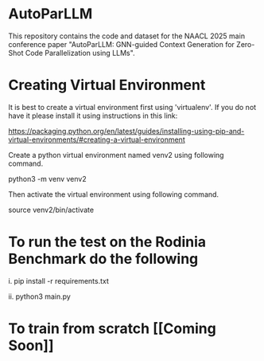 # AutoParLLM

This repository contains the code and dataset for the NAACL 2025 main conference paper "AutoParLLM: GNN-guided Context Generation for Zero-Shot Code
Parallelization using LLMs". 


# Creating Virtual Environment  

It is best to create a virtual environment first using 'virtualenv'. If you do not have it please install it using instructions in this link:

https://packaging.python.org/en/latest/guides/installing-using-pip-and-virtual-environments/#creating-a-virtual-environment  

Create a python virtual environment named venv2 using following command.  

python3 -m venv venv2  

Then activate the virtual environment using following command.  

source venv2/bin/activate

# To run the test on the Rodinia Benchmark do the following 

i. pip install -r requirements.txt  

ii. python3 main.py


# To train from scratch [[Coming Soon]]